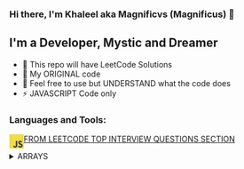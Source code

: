 ### Hi there, I'm Khaleel aka Magnificvs (Magnificus) 👋


## I'm a Developer, Mystic and Dreamer

- 🔭 This repo will have LeetCode Solutions
- 🌱 My ORIGINAL code
- 🥅 Feel free to use but UNDERSTAND what the code does
- ⚡ JAVASCRIPT Code only

### Languages and Tools:

<img align="left" alt="JavaScript" width="26px" src="res/javascript.png" />


[FROM LEETCODE TOP INTERVIEW QUESTIONS SECTION](https://leetcode.com/explore/featured/card/top-interview-questions-easy/)

<details>
  <summary>ARRAYS</summary>
  
<!--START_SECTION:activity-->

1. ❗️ Remove Duplicates From Sorted Array [This is a relative link to a nested file](Arrays/removeDuplicates.js)

<!--END_SECTION:activity-->

</details>
